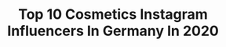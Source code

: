 ---
title: Top 10 Cosmetics Instagram Influencers In Germany In 2020
description: >-
  Find top cosmetics Instagram influencers in Germany in 2020. Most popular hashtags: #blogger #vegan #love #stayathome.
platform: Instagram
profiles:
  - username: "individuallylivingover50"
    fullname: >-
      Angelika
    location: "Germany"
    followers: 86402
    engagement: 211
    commentsToLikes: 0.063695
    avatar: "https://scontent-atl3-1.cdninstagram.com/v/t51.2885-19/s320x320/65872059_2261475057302156_3338297815108419584_n.jpg?_nc_ht=scontent-atl3-1.cdninstagram.com&_nc_ohc=iq0X15vTez8AX_ebDhp&oh=bb8fadf802163f247b2b260ea4d01aa1&oe=5EBCA885"
    verified: false
    hashtags: "#potd, #sunnyday, #casuallook, #blondhair"
  - username: "hanna.look"
    fullname: >-
      Hanna | Placemodels
    location: "Germany"
    followers: 8673
    engagement: 527
    commentsToLikes: 0.050487
    avatar: "https://scontent-lhr8-1.cdninstagram.com/v/t51.2885-19/s320x320/51917139_696333880761742_3695048557607256064_n.jpg?_nc_ht=scontent-lhr8-1.cdninstagram.com&_nc_ohc=-kR8094VFW8AX_y4KCO&oh=8fada69ba5b7d6ea20f345111a56015c&oe=5EBC749A"
    verified: false
    hashtags: "#smilebehappy, #veganlife, #love, #danishdesign"
  - username: "sylviemeis"
    fullname: >-
      Sylvie Meis
    location: "Germany"
    followers: 1272815
    engagement: 137
    commentsToLikes: 0.019588
    avatar: "https://scontent-ams4-1.cdninstagram.com/v/t51.2885-19/s320x320/42418239_332697090630063_2341639203688808448_n.jpg?_nc_ht=scontent-ams4-1.cdninstagram.com&_nc_ohc=olbFXUxwy8AAX-EEQUD&oh=6c802586b747c01bb0f8413c1857fab9&oe=5EB2DF4B"
    verified: true
    hashtags: "#staysafe, #boostyourimmunesystem, #happyathome, #wirbleibenzuhause"
  - username: "csennlaub"
    fullname: >-
      Christina Sennlaub
    location: "Germany"
    followers: 2581
    engagement: 1179
    commentsToLikes: 0.127842
    avatar: "https://scontent-amt2-1.cdninstagram.com/v/t51.2885-19/13525421_1554777094830340_419477897_a.jpg?_nc_ht=scontent-amt2-1.cdninstagram.com&_nc_ohc=1roGdjMnPiEAX9AiaVX&oh=a81d26b5744f6dbf3a18c38eaf5de1de&oe=5EB9F1F8"
    verified: false
    hashtags: "#cologne, #brother, #diorbeautylovers, #diorcapturetotale"
  - username: "charlotte_weise"
    fullname: >-
      Charlotte Weise🌱
    location: "Germany"
    followers: 92587
    engagement: 511
    commentsToLikes: 0.038369
    avatar: "https://scontent-lhr8-1.cdninstagram.com/v/t51.2885-19/s320x320/74570449_592325608189226_6662105518661697536_n.jpg?_nc_ht=scontent-lhr8-1.cdninstagram.com&_nc_ohc=DAn1X3EyiFcAX-6SpaO&oh=0d15c0d68f9f959c2c6d4d66c12a0c6a&oe=5EBA294B"
    verified: false
    hashtags: "#swimwear, #erk, #gesundheit, #positivesdenken"
  - username: "binchen777testet"
    fullname: >-
      ♡ Sabine ♡
    location: "Germany"
    followers: 9657
    engagement: 418
    commentsToLikes: 0.262866
    avatar: "https://scontent-lga3-1.cdninstagram.com/v/t51.2885-19/s320x320/71045214_491562311395940_1830949068000460800_n.jpg?_nc_ht=scontent-lga3-1.cdninstagram.com&_nc_ohc=8LGRwRXwr_wAX-8ijbU&oh=f98f0985034426992bf5c34bff05f8f3&oe=5EA3265B"
    verified: false
    hashtags: "#instagramtest, #jasmine, #ulricdevarens, #stayhealthyandfit"
  - username: "hejorganic"
    fullname: >-
      HEJ ORGANIC
    location: "Germany"
    followers: 16671
    engagement: 158
    commentsToLikes: 0.064001
    avatar: "https://scontent-ams4-1.cdninstagram.com/v/t51.2885-19/s320x320/15803474_1878506135701789_4746614679478992896_a.jpg?_nc_ht=scontent-ams4-1.cdninstagram.com&_nc_ohc=dezvyv-RvU8AX9ZlpNX&oh=01f280236dbccfbf08f1fa7721813029&oe=5EAED7D1"
    verified: false
    hashtags: "#vegan, #bodypositivity, #femalepower, #naturalcosmetics"
  - username: "kupfergruen.shop"
    fullname: >-
      Kupfergrün
    location: "Germany"
    followers: 31010
    engagement: 321
    commentsToLikes: 0.011144
    avatar: "https://scontent-hkg3-1.cdninstagram.com/v/t51.2885-19/s320x320/56412499_367028137488236_299370078208524288_n.jpg?_nc_ht=scontent-hkg3-1.cdninstagram.com&_nc_ohc=tJP2-7SftPkAX8Zm2C0&oh=d5174d944769955d1554ab1173a6fca4&oe=5EA520AE"
    verified: false
    hashtags: "#plastikfrei, #vegankosmetik, #naturkosmetik, #nachhaltigkeit"
  - username: "karodelafleur"
    fullname: >-
      KARO
    location: "Germany"
    followers: 27289
    engagement: 535
    commentsToLikes: 0.103437
    avatar: "https://scontent-ams4-1.cdninstagram.com/v/t51.2885-19/s320x320/90086116_156320012183704_7603242104298405888_n.jpg?_nc_ht=scontent-ams4-1.cdninstagram.com&_nc_ohc=siqSatcN9pgAX8Z7mUm&oh=6723dcf277c68bbeda27b769200aa08a&oe=5EBACD00"
    verified: false
    hashtags: "#bauchbeinepo, #bodycare, #smile, #friends"
  - username: "johannaxschmid"
    fullname: >-
      JOHANNA ⚡️
    location: "Germany"
    followers: 6105
    engagement: 2017
    commentsToLikes: 0.176814
    avatar: "https://instagram.fkul16-1.fna.fbcdn.net/v/t51.2885-19/s320x320/87784054_855752071539257_7556845372191014912_n.jpg?_nc_ht=instagram.fkul16-1.fna.fbcdn.net&_nc_ohc=RWegN4Yw3o8AX8PprJw&oh=d2de72d85c1786dd8adbeb300114b050&oe=5E9F40E8"
    verified: false
    hashtags: "#cosmetics, #mainz, #style, #home"
---